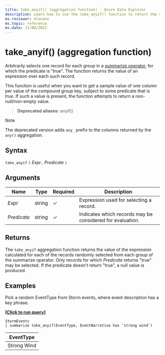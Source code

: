 ```yaml
---
title: take_anyif() (aggregation function) - Azure Data Explorer
description: Learn how to use the take_anyif() function to return the value of an arbitrarily selected record for which the predicate is "true".
ms.reviewer: alexans
ms.topic: reference
ms.date: 11/08/2022
---
```

# take_anyif() (aggregation function)

Arbitrarily selects one record for each group in a [summarize operator](summarizeoperator.md), for which the predicate
is "true". The function returns the value of an expression over each such record.

This function is useful when you want to get a sample value of one column per value of the compound group key, subject to some predicate that is *true*. If such a value is present, the function attempts to return a non-null/non-empty value.

> **Deprecated aliases:** anyif()

> [!NOTE]
> The deprecated version adds `any_` prefix to the columns returned by the `any()` aggregation.

## Syntax

`take_anyif` `(` *Expr*`,` *Predicate* `)`

## Arguments

| Name | Type | Required | Description |
|--|--|--|--|
| *Expr* | string | &check; | Expression used for selecting a record. |
| *Predicate* | string | &check; | Indicates which records may be considered for evaluation. |

## Returns

The `take_anyif` aggregation function returns the value of the expression calculated
for each of the records randomly selected from each group of the summarize operator. Only records for which *Predicate* returns "true" may be selected. If the predicate doesn't return "true", a null value is produced.

## Examples

Pick a random EventType from Storm events, where event description has a key phrase.

**\[**[**Click to run query**](https://dataexplorer.azure.com/clusters/kvc6bc487453a064d3c9de.northeurope/databases/NewDatabase1?query=H4sIAAAAAAAAAwsuyS/KdS1LzSsp5uWqUSguzc1NLMqsSlUoScxOjU/Mq8xM0wBLh1QWpOoogJl+iUVFiSWZZakKGYnFCurFJUX5eekK5Zl5KeqaABMQsZRQAAAA)**\]**

```kusto
StormEvents
| summarize take_anyif(EventType, EventNarrative has 'strong wind')
```

|EventType|
|---|
|Strong Wind|
